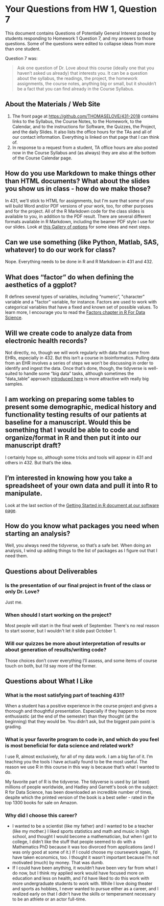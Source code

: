 # Your Questions from HW 1, Question 7

This document contains Questions of Potentially General Interest posed by students responding to Homework 1 Question 7, and my answers to those questions. Some of the questions were edited to collapse ideas from more than one student.

Question 7 was:

> Ask one question of Dr. Love about this course (ideally one that you haven’t asked us already) that interests you.
> It can be a question about the syllabus, the readings, the project, the homework assignments, the course notes, anything big or small, but it shouldn’t be a fact that you can find already in the Course Syllabus.

## About the Materials / Web Site

1. The front page at https://github.com/THOMASELOVE/431-2018 contains links to the Syllabus, the Course Notes, to the Homework, to the Calendar, and to the instructions for Software, the Quizzes, the Project, and the daily Slides. It also lists the office hours for the TAs and all of our contact information. Everything is linked on that page that I can think of.
2. In response to a request from a student, TA office hours are also posted now in the Course Syllabus and (as always) they are also at the bottom of the Course Calendar page.

## How do you use Markdown to make things other than HTML documents? What about the slides you show us in class - how do we make those?

In 431, we'll stick to HTML for assignments, but I'm sure that some of you will build Word and/or PDF versions of your work, too, for other purposes and for the project. All of the R Markdown code for the class slides is available to you, in addition to the PDF result. There are several different formats available in R Markdown, including the beamer PDF style I use for our slides. Look at [this Gallery of options](https://rmarkdown.rstudio.com/gallery.html) for some ideas and next steps.

## Can we use something (like Python, Matlab, SAS, whatever) to do our work for class?

Nope. Everything needs to be done in R and R Markdown in 431 and 432.

## What does “factor” do when defining the aesthetics of a ggplot?

R defines several types of variables, including “numeric”, "character" variable and a "factor" variable, for instance. Factors are used to work with categorical variables that have a fixed and known set of possible values. To learn more, I encourage you to read the [Factors chapter in R For Data Science](http://r4ds.had.co.nz/factors.html).

## Will we create code to analyze data from electronic health records?

Not directly, no, though we will work regularly with data that came from EHRs, especially in 432. But this isn’t a course in bioinformatics. Pulling data from an EHR involves a series of steps we won’t be discussing in order to identify and ingest the data. Once that’s done, though, the tidyverse is well-suited to handle some “big data” tasks, although sometimes the “data_table” approach [introduced here](https://cran.r-project.org/web/packages/data.table/vignettes/datatable-intro.html) is more attractive with really big samples.

## I am working on preparing some tables to present some demographic, medical history and functionality testing results of our patients at baseline for a manuscript. Would this be something that I would be able to code and organize/format in R and then put it into our manuscript draft?

I certainly hope so, although some tricks and tools will appear in 431 and others in 432. But that’s the idea.

## I’m interested in knowing how you take a spreadsheet of your own data and pull it into R to manipulate.

Look at the last section of the [Getting Started in R document at our software page](https://github.com/THOMASELOVE/431-2018/blob/master/software/431-getting-started-with-R.pdf).

## How do you know what packages you need when starting an analysis?

Well, you always need the tidyverse, so that’s a safe bet. When doing an analysis, I wind up adding things to the list of packages as I figure out that I need them.

## Questions about Deliverables

### Is the presentation of our final project in front of the class or only Dr. Love?

Just me.

### When should I start working on the project?

Most people will start in the final week of September. There's no real reason to start sooner, but I wouldn't let it slide past October 1.

### Will our quizzes be more about interpretation of results or about generation of results/writing code?

Those choices don’t cover everything I’ll assess, and some items of course touch on both, but I’d say more of the former.

## Questions about What I Like

### What is the most satisfying part of teaching 431?

When a student has a positive experience in the course project and gives a thorough and thoughtful presentation. Especially if they happen to be more enthusiastic (at the end of the semester) than they thought (at the beginning) that they would be. You didn’t ask, but the biggest pain point is grading.

### What is your favorite program to code in, and which do you feel is most beneficial for data science and related work?

I use R, almost exclusively, for all of my data work. I am a big fan of it. I’m teaching you the tools I have actually found to be the most useful. The reason we use R in this course in this way is because that’s what I wanted to do.

My favorite part of R is the tidyverse. The tidyverse is used by (at least) millions of people worldwide, and Hadley and Garrett's book on the subject: R for Data Science, has been downloaded an incredible number of times, despite which the printed version of the book is a best seller - rated in the top 1300 books for sale on Amazon.

### Why did I choose this career?

- I wanted to be a scientist (like my father) and I wanted to be a teacher (like my mother.) I liked sports statistics and math and music in high school, and thought I would become a mathematician, but when I got to college, I didn’t like the stuff that people seemed to do with a Mathematics PhD because it was too divorced from applications (and I was only good at some of it.) If I could choose my coursework again, I’d have taken economics, too. I thought it wasn’t important because I’m not motivated (much) by money. That was dumb. 
- If I could have been anything, it wouldn’t have been very far from what I do now, but I think my applied work would have focused more on education and less on health, and I'd have liked to do this work with more undergraduate students to work with. While I love doing theater and sports as hobbies, I never wanted to pursue either as a career, and I realized early on that I didn't have the skills or temperament necessary to be an athlete or an actor full-time.

